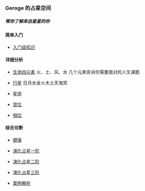 ### Geroge 的占星空间
##### 帮你了解来自星星的你

#### 简单入门
- [入门级知识](https://github.com/soulqw/Astronomic/blob/master/%E5%8D%A0%E6%98%9F%E5%85%A5%E9%97%A8.md)

#### 详细分析
- [生命四元素](https://github.com/soulqw/Astronomic/blob/master/%E7%8E%B0%E4%BB%A3/A_%E5%85%83%E7%B4%A0.png)
  火、土、风、水 几个元素告诉你需要面对的人生课题
- [行星](https://github.com/soulqw/Astronomic/blob/master/%E7%8E%B0%E4%BB%A3/B_%E8%A1%8C%E6%98%9F.png)
  日月水金火木土天海冥
- [星座](https://github.com/soulqw/Astronomic/blob/master/%E7%8E%B0%E4%BB%A3/C_%E6%98%9F%E5%BA%A7.png)

- [宫位](https://github.com/soulqw/Astronomic/blob/master/%E7%8E%B0%E4%BB%A3/D_%E5%AE%AB%E4%BD%8D.png)

- [相位](https://github.com/soulqw/Astronomic/blob/master/%E7%8E%B0%E4%BB%A3/E_%E7%9B%B8%E4%BD%8D.png)

#### 综合论断
- [健康](https://github.com/soulqw/Astronomic/blob/master/%E7%8E%B0%E4%BB%A3/G_%E5%81%A5%E5%BA%B7.png)
- [演化占星一阶](https://www.yuque.com/docs/share/8893be53-fbee-44db-bb9b-a1806d5d4b58)
- [演化占星二阶](https://www.yuque.com/docs/share/602c9b77-2120-47c7-bafe-400814bdf22f)
- [演化占星三阶](https://www.yuque.com/docs/share/602c9b77-2120-47c7-bafe-400814bdf22f)

- [案例解析](https://www.yuque.com/docs/share/a09829ec-54df-4d4e-820c-ee6caed236d7?#)

